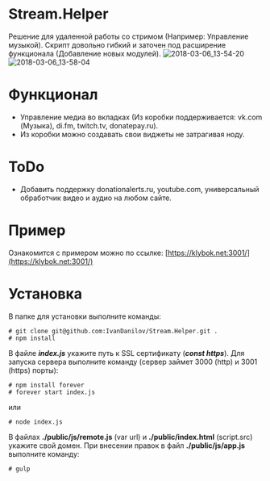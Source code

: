 # Stream.Helper
Решение для удаленной работы со стримом (Например: Управление музыкой). Скрипт довольно гибкий и заточен под расширение функционала (Добавление новых модулей).
![2018-03-06_13-54-20](https://user-images.githubusercontent.com/10038023/37031128-4dda86a0-2146-11e8-869d-6f1f6658291b.png)
![2018-03-06_13-58-04](https://user-images.githubusercontent.com/10038023/37031169-7569981e-2146-11e8-9f44-eb6f4fc34867.png)

# Функционал
* Управление медиа во вкладках (Из коробки поддерживается: vk.com (Музыка), di.fm, twitch.tv, donatepay.ru). 
* Из коробки можно создавать свои виджеты не затрагивая ноду.

# ToDo
* Добавить поддержку donationalerts.ru, youtube.com, универсальный обработчик видео и аудио на любом сайте.

# Пример
Ознакомится с примером можно по ссылке: [https://klybok.net:3001/](https://klybok.net:3001/)

# Установка
В папке для установки выполните команды:
```
# git clone git@github.com:IvanDanilov/Stream.Helper.git .
# npm install
```
В файле ___index.js___ укажите путь к SSL сертификату (___const https___). Для запуска сервера выполните команду (сервер займет 3000 (http) и 3001 (https) порты):
```
# npm install forever
# forever start index.js
```
или
```
# node index.js
```
В файлах __./public/js/remote.js__ (var url) и __./public/index.html__ (script.src) укажите свой домен.
При внесении правок в файл __./public/js/app.js__ выполните команду:
```
# gulp
```
